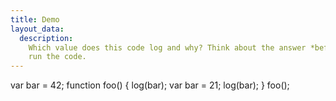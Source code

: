 ```yaml
---
title: Demo
layout_data:
  description:
    Which value does this code log and why? Think about the answer *before* you
    run the code.
---
```

var bar = 42;
function foo() {
  log(bar);
  var bar = 21;
  log(bar);
}
foo();
